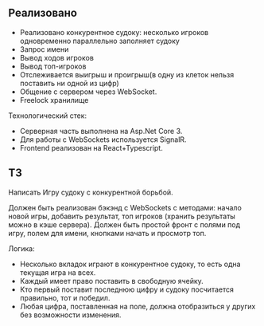 ## Реализовано
- Реализовано конкурентное судоку: несколько игроков одновременно параллельно заполняет судоку
- Запрос имени
- Вывод ходов игроков
- Вывод топ-игроков
- Отслеживается выигрыш и проигрыш(в одну из клеток нельзя поставить ни одной из цифр)
- Общение с сервером через WebSocket.
- Freelock хранилище

Технологический стек:
- Серверная часть выполнена на Asp.Net Core 3. 
- Для работы с WebSockets используется SignalR.
- Frontend реализован на React+Typescript.


## ТЗ

Написать Игру судоку с конкурентной борьбой.

Должен быть реализован бэкэнд с WebSockets с методами: начало новой игры,
добавить результат, топ игроков (хранить результаты можно в кэше сервера).
Должен быть простой фронт с полями под игру, полем для имени, кнопками
начать и просмотр топ.

Логика:
- Несколько вкладок играют в конкурентное судоку, то есть одна текущая игра на всех.
- Каждый имеет право поставить в свободную ячейку.
- Кто первый поставит последнюю цифру и судоку посчитается правильно, тот и победил.
- Любая цифра, поставленная на поле, должна отобразиться у других без
возможности изменения.
